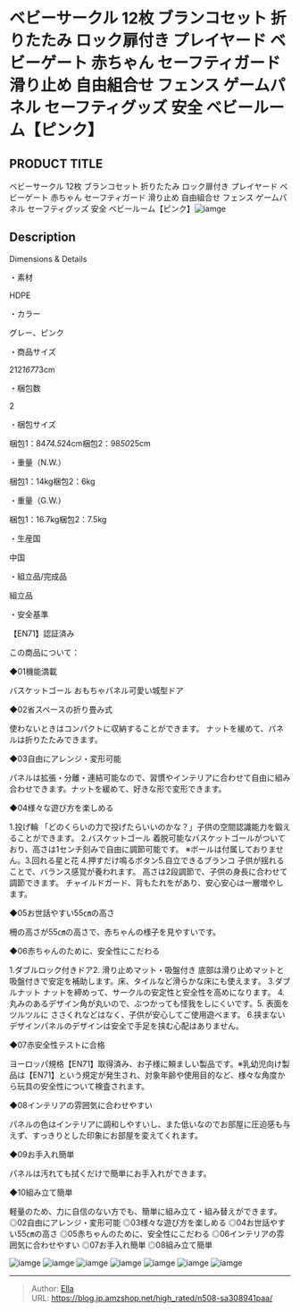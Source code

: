 # ベビーサークル 12枚 ブランコセット 折りたたみ ロック扉付き プレイヤード  ベビーゲート 赤ちゃん セーフティガード 滑り止め 自由組合せ フェンス ゲームパネル セーフティグッズ 安全 ベビールーム【ピンク】


## PRODUCT TITLE 

ベビーサークル 12枚 ブランコセット 折りたたみ ロック扉付き プレイヤード  ベビーゲート 赤ちゃん セーフティガード 滑り止め 自由組合せ フェンス ゲームパネル セーフティグッズ 安全 ベビールーム【ピンク】![iamge](https://b2bfiles1.gigab2b.cn/image/wkseller/304/20230904_27a84574be925b600e95e820acebca97.jpg)

## Description

Dimensions &amp; Details





・素材

HDPE



・カラー

グレー、ピンク



・商品サイズ

212*167*73cm



・梱包数

2



・梱包サイズ

梱包1：84*74.5*24cm梱包2：98*50*25cm



・重量（N.W.）

梱包1：14kg梱包2：6kg



・重量（G.W.）

梱包1：16.7kg梱包2：7.5kg



・生産国

中国



・組立品/完成品

組立品



・安全基準

【EN71】認証済み






この商品について：





◆01機能満載

バスケットゴール おもちゃパネル可愛い城型ドア



◆02省スペースの折り畳み式

使わないときはコンパクトに収納することができます。 ナットを緩めて、パネルは折りたたみできます。



◆03自由にアレンジ・変形可能

パネルは拡張・分離・連結可能なので、習慣やインテリアに合わせて自由に組み合わせできます。ナットを緩めて、好きな形で変形できます。



◆04様々な遊び方を楽しめる

1.投げ輪 「どのくらいの力で投げたらいいのかな？」子供の空間認識能力を鍛えることができます。 2.バスケットゴール 着脱可能なバスケットゴールがついており、高さは1センチ刻みで自由に調節可能です。 ※ボールは付属しておりません。3.回れる星と花 4.押すだけ鳴るボタン5.自立できるブランコ 子供が揺れることで、バランス感覚が養われます。 高さは2段調節で、子供の身長に合わせて調節できます。 チャイルドガード、背もたれをがあり、安心安心は一層増やします。



◆05お世話やすい55㎝の高さ

柵の高さが55㎝の高さで、赤ちゃんの様子を見やすいです。



◆06赤ちゃんのために、安全性にこだわる

1.ダブルロック付きドア2. 滑り止めマット・吸盤付き 底部は滑り止めマットと吸盤付きで安定を補助します。床、タイルなど滑らかな床にも使えます。 3.ダブルナット ナットを締めって、サークルの安定性と安全性を高めになります。 4.丸みのあるデザイン角が丸いので、ぶつかっても怪我をしにくいです。5. 表面をツルツルに ささくれなどはなく、子供が安心してご使用遊べます。 6.挟まないデザインパネルのデザインは安全で手足を挟む心配はありません。



◆07赤安全性テストに合格

ヨーロッパ規格【EN71】取得済み、お子様に頼ましい製品です。※乳幼児向け製品は【EN71】という規定が発生され、対象年齢や使用目的など、様々な角度から玩具の安全性について検査されます。



◆08インテリアの雰囲気に合わせやすい

パネルの色はインテリアに調和しやすいし、また低いなのでお部屋に圧迫感も与えず、すっきりとした印象にお部屋を変えてくれます。



◆09お手入れ簡単

パネルは汚れても拭くだけで簡単にお手入れができます。



◆10組み立て簡単

軽量のため、力に自信のない方でも、簡単に組み立て・組み替えができます。◎02自由にアレンジ・変形可能
◎03様々な遊び方を楽しめる
◎04お世話やすい55㎝の高さ
◎05赤ちゃんのために、安全性にこだわる
◎06インテリアの雰囲気に合わせやすい
◎07お手入れ簡単
◎08組み立て簡単



![iamge](https://b2bfiles1.gigab2b.cn/image/wkseller/304/20230904_7dfa464552ee22485bb491a577ba4599.jpg)
![iamge](https://b2bfiles1.gigab2b.cn/image/wkseller/304/20230904_ca0e5cb1c1370b7bad8339b9896b7d55.jpg)
![iamge](https://b2bfiles1.gigab2b.cn/image/wkseller/304/20230904_b254bb50498b269a3f5bab725a5ea26d.jpg)
![iamge](https://b2bfiles1.gigab2b.cn/image/wkseller/304/20230904_c497caeb10e41b7a8d8a227ad27b4df9.jpg)
![iamge](https://b2bfiles1.gigab2b.cn/image/wkseller/304/20230904_0659d0fe0454f8d8151264409f06f6f0.jpg)
![iamge](https://b2bfiles1.gigab2b.cn/image/wkseller/304/20230904_96305eb2bc47c9c2c3e5aad482f6fa04.jpg)
![iamge](https://b2bfiles1.gigab2b.cn/image/wkseller/304/20230904_b35c9abe1df8edfe3dd237092b273ac5.jpg)


---

> Author: [Ella](https://blog.jp.amzshop.net/)  
> URL: https://blog.jp.amzshop.net/high_rated/n508-sa308941paa/  

